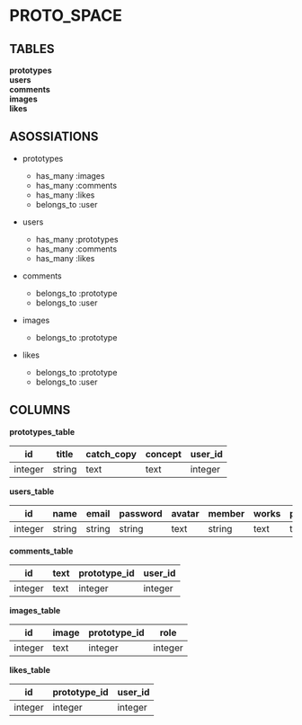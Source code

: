 
# PROTO_SPACE

## TABLES

**prototypes**  
**users**  
**comments**  
**images**  
**likes**  

## ASOSSIATIONS

- prototypes
    - has_many :images
    - has_many :comments
    - has_many :likes
    - belongs_to :user

- users
    - has_many :prototypes
    - has_many :comments
    - has_many :likes

- comments
    - belongs_to :prototype
    - belongs_to :user

- images
    - belongs_to :prototype

- likes
    - belongs_to :prototype
    - belongs_to :user

## COLUMNS

**prototypes_table**

|id|title|catch_copy|concept|user_id|
|----|----|----|----|----|
|integer|string|text|text|integer|

**users_table**

|id|name|email|password|avatar|member|works|profile|
|----|----|----|----|----|----|----|----|
|integer|string|string|string|text|string|text|text|

**comments_table**

|id|text|prototype_id|user_id|
|----|----|----|----|
|integer|text|integer|integer|

**images_table**

|id|image|prototype_id|role|
|----|----|----|----|
|integer|text|integer|integer|

**likes_table**

|id|prototype_id|user_id|
|----|----|----|
|integer|integer|integer|
